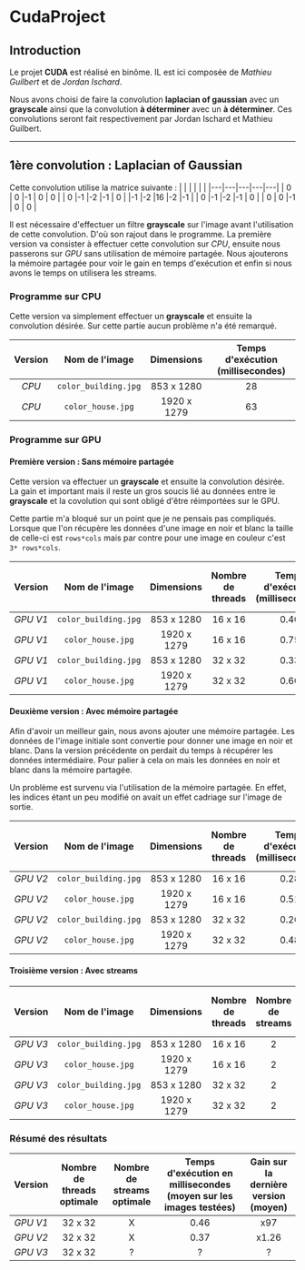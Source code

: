 # CudaProject

## Introduction

Le projet **CUDA** est réalisé en binôme. IL est ici composée de *Mathieu Guilbert* et de *Jordan Ischard*.

Nous avons choisi de faire la convolution **laplacian of gaussian** avec un **grayscale** ainsi que la convolution **à déterminer** avec un **à déterminer**. Ces convolutions seront fait respectivement par Jordan Ischard et Mathieu Guilbert.

---

## 1ère convolution : **Laplacian of Gaussian**

Cette convolution utilise la matrice suivante :
|   |   |   |   |   |
|---|---|---|---|---|
| 0 | 0 |-1 | 0 | 0 |
| 0 |-1 |-2 |-1 | 0 |
|-1 |-2 |16 |-2 |-1 |
| 0 |-1 |-2 |-1 | 0 |
| 0 | 0 |-1 | 0 | 0 |

Il est nécessaire d'effectuer un filtre **grayscale** sur l'image avant l'utilisation de cette convolution. D'où son rajout dans le programme. La première version va consister à effectuer cette convolution sur *CPU*, ensuite nous passerons sur *GPU* sans utilisation de mémoire partagée. Nous ajouterons la mémoire partagée pour voir le gain en temps d'exécution et enfin si nous avons le temps on utilisera les streams.

### Programme sur CPU

Cette version va simplement effectuer un **grayscale** et ensuite la convolution désirée. Sur cette partie aucun problème n'a été remarqué.

| Version | Nom de l'image | Dimensions | Temps d'exécution (millisecondes) |
| :--: | :--: | :--: | :--: |
| *CPU* | `color_building.jpg` | 853 x 1280 | 28 |
| *CPU* | `color_house.jpg` | 1920 x 1279 | 63 |

### Programme sur GPU

#### Première version : Sans mémoire partagée

Cette version va effectuer un **grayscale** et ensuite la convolution désirée. La gain et important mais il reste un gros soucis lié au données entre le **grayscale** et la covolution qui sont obligé d'être réimportées sur le GPU.

Cette partie m'a bloqué sur un point que je ne pensais pas compliqués. Lorsque que l'on récupère les données d'une image en noir et blanc la taille de celle-ci est `rows*cols` mais par contre pour une image en couleur c'est `3* rows*cols`.

| Version | Nom de l'image | Dimensions | Nombre de threads | Temps d'exécution (millisecondes) | Gain sur la dernière version
| :--: | :--: | :--: | :--: | :--: | :--: |
| *GPU V1* | `color_building.jpg` | 853 x 1280 | 16 x 16 | 0.40 | x70 |
| *GPU V1* | `color_house.jpg` | 1920 x 1279 | 16 x 16 | 0.75 | x84 |
| *GPU V1* | `color_building.jpg` | 853 x 1280 | 32 x 32 | 0.33 | x84 |
| *GPU V1* | `color_house.jpg` | 1920 x 1279 | 32 x 32 | 0.60 | x105 |

#### Deuxième version : Avec mémoire partagée

Afin d'avoir un meilleur gain, nous avons ajouter une mémoire partagée. Les données de l'image initiale sont convertie pour donner une image en noir et blanc. Dans la version précédente on perdait du temps à récupérer les données intermédiaire. Pour palier à cela on mais les données en noir et blanc dans la mémoire partagée.

Un problème est survenu via l'utilisation de la mémoire partagée. En effet, les indices étant un peu modifié on avait un effet cadriage sur l'image de sortie.

| Version | Nom de l'image | Dimensions | Nombre de threads | Temps d'exécution (millisecondes) | Gain sur la dernière version
| :--: | :--: | :--: | :--: | :--: | :--: |
| *GPU V2* | `color_building.jpg` | 853 x 1280 | 16 x 16 | 0.28 | x1.43 |
| *GPU V2* | `color_house.jpg` | 1920 x 1279 | 16 x 16 | 0.51 | x1.47 |
| *GPU V2* | `color_building.jpg` | 853 x 1280 | 32 x 32 | 0.26 | x1.27 |
| *GPU V2* | `color_house.jpg` | 1920 x 1279 | 32 x 32 | 0.48 | x1.25 |

#### Troisième version : Avec streams

| Version | Nom de l'image | Dimensions | Nombre de threads | Nombre de streams | Temps d'exécution (millisecondes) | Gain sur la dernière version
| :--: | :--: | :--: | :--: | :--: | :--: | :--: |
| *GPU V3* | `color_building.jpg` | 853 x 1280 | 16 x 16 | 2 | ? | ? |
| *GPU V3* | `color_house.jpg` | 1920 x 1279 | 16 x 16 | 2 | ? | ? |
| *GPU V3* | `color_building.jpg` | 853 x 1280 | 32 x 32 | 2 | ? | ? |
| *GPU V3* | `color_house.jpg` | 1920 x 1279 | 32 x 32 | 2 | ? | ? |

### Résumé des résultats

| Version | Nombre de threads optimale | Nombre de streams optimale | Temps d'exécution en millisecondes (moyen sur les images testées) | Gain sur la dernière version (moyen)
| :--: | :--: | :--: | :--: | :--: |
| *GPU V1* | 32 x 32 | X | 0.46 | x97 |
| *GPU V2* | 32 x 32 | X | 0.37 | x1.26 |
| *GPU V3* | 32 x 32 | ? | ? | ? |
